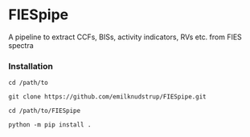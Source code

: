 # FIESpipe
A pipeline to extract CCFs, BISs, activity indicators, RVs etc. from FIES spectra


### Installation
`cd /path/to`

`git clone https://github.com/emilknudstrup/FIESpipe.git`

`cd /path/to/FIESpipe`

`python -m pip install .`

